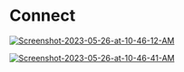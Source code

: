 # Connect

<a href="https://ibb.co/p0k61Y3"><img src="https://i.ibb.co/FxdkhRB/Screenshot-2023-05-26-at-10-46-12-AM.png" alt="Screenshot-2023-05-26-at-10-46-12-AM" border="0"></a>

<a href="https://ibb.co/zXhLqJZ"><img src="https://i.ibb.co/zXhLqJZ/Screenshot-2023-05-26-at-10-46-41-AM.png" alt="Screenshot-2023-05-26-at-10-46-41-AM" border="0"></a>
